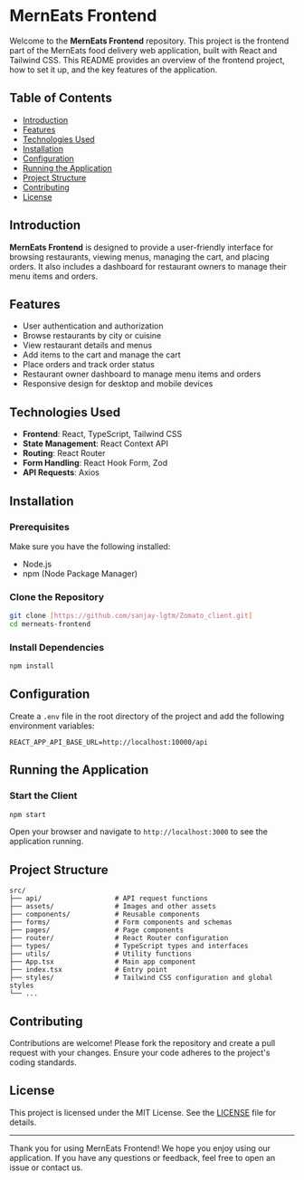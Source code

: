 # MernEats Frontend

Welcome to the **MernEats Frontend** repository. This project is the frontend part of the MernEats food delivery web application, built with React and Tailwind CSS. This README provides an overview of the frontend project, how to set it up, and the key features of the application.

## Table of Contents

- [Introduction](#introduction)
- [Features](#features)
- [Technologies Used](#technologies-used)
- [Installation](#installation)
- [Configuration](#configuration)
- [Running the Application](#running-the-application)
- [Project Structure](#project-structure)
- [Contributing](#contributing)
- [License](#license)

## Introduction

**MernEats Frontend** is designed to provide a user-friendly interface for browsing restaurants, viewing menus, managing the cart, and placing orders. It also includes a dashboard for restaurant owners to manage their menu items and orders.

## Features

- User authentication and authorization
- Browse restaurants by city or cuisine
- View restaurant details and menus
- Add items to the cart and manage the cart
- Place orders and track order status
- Restaurant owner dashboard to manage menu items and orders
- Responsive design for desktop and mobile devices

## Technologies Used

- **Frontend**: React, TypeScript, Tailwind CSS
- **State Management**: React Context API
- **Routing**: React Router
- **Form Handling**: React Hook Form, Zod
- **API Requests**: Axios

## Installation

### Prerequisites

Make sure you have the following installed:

- Node.js
- npm (Node Package Manager)

### Clone the Repository

```bash
git clone [https://github.com/sanjay-lgtm/Zomato_client.git]
cd merneats-frontend
```

### Install Dependencies

```bash
npm install
```

## Configuration

Create a `.env` file in the root directory of the project and add the following environment variables:

```env
REACT_APP_API_BASE_URL=http://localhost:10000/api
```

## Running the Application

### Start the Client

```bash
npm start
```

Open your browser and navigate to `http://localhost:3000` to see the application running.

## Project Structure

```plaintext
src/
├── api/                  # API request functions
├── assets/               # Images and other assets
├── components/           # Reusable components
├── forms/                # Form components and schemas
├── pages/                # Page components
├── router/               # React Router configuration
├── types/                # TypeScript types and interfaces
├── utils/                # Utility functions
├── App.tsx               # Main app component
├── index.tsx             # Entry point
├── styles/               # Tailwind CSS configuration and global styles
└── ...
```

## Contributing

Contributions are welcome! Please fork the repository and create a pull request with your changes. Ensure your code adheres to the project's coding standards.

## License

This project is licensed under the MIT License. See the [LICENSE](LICENSE) file for details.

---

Thank you for using MernEats Frontend! We hope you enjoy using our application. If you have any questions or feedback, feel free to open an issue or contact us.
